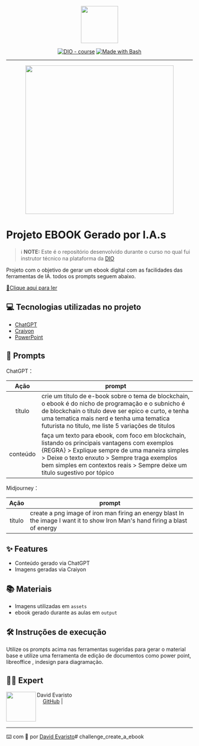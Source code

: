 <p align="center">
    <img width="100" src=".github/assets/banner.png">
</p>


<p align="center">
<a href="https://dio.me/"><img src="https://img.shields.io/badge/DIO-Course-28DA77?logo=youtube" alt="DIO - course"></a>
<a href="https://www.gnu.org/software/bash/" title="Go to Bash homepage"><img src="https://img.shields.io/badge/Prompt-Project-blue?logo=gnu-bash&amp;logoColor=white" alt="Made with Bash"></a></p>

-------


<p align="center">
<img 
    src="./assets/cover.png"
    width="400"  
/>
</p>

# Projeto EBOOK Gerado por I.A.s


 > ℹ️ **NOTE:** Este é o repositório desenvolvido durante o curso no qual fui instrutor técnico na plataforma da [DIO](https://dio.me)

Projeto com o objetivo de gerar um ebook digital com as facilidades das ferramentas de IA. todos os prompts
seguem abaixo.

<a href="https://github.com/david-evaristo/challenge_create_a_ebook" title="View PDF now"> 📕Clique aqui para ler</a>

## 💻 Tecnologias utilizadas no projeto

- [ChatGPT](https://chat.openai.com/) 
- [Craiyon](https://www.craiyon.com/)
- [PowerPoint](https://www.microsoft.com/en/microsoft-365/powerpoint)

## 🧠 Prompts


ChatGPT：

|   Ação   | prompt                                                                                                                                                                                                                                                                       |
| :------: |------------------------------------------------------------------------------------------------------------------------------------------------------------------------------------------------------------------------------------------------------------------------------|
|  título  | crie um titulo de e-book sobre o tema de blockchain, o ebook é do nicho de programação e o subnicho é de blockchain o titulo deve ser epico e curto, e tenha uma tematica mais nerd e tenha uma tematica futurista no titulo, me liste 5 variações de titulos                |
| conteúdo | faça um texto para ebook, com foco em blockchain, listando os principais vantagens com exemplos {REGRA} > Explique sempre de uma maneira simples > Deixe o texto enxuto > Sempre traga exemplos bem simples em contextos reais > Sempre deixe um titulo sugestivo por tópico |


Midjourney：

|  Ação  | prompt                                                                                                                        |
| :----: |-------------------------------------------------------------------------------------------------------------------------------|
| título | create a png image of iron man firing an energy blast In the image I want it to show Iron Man's hand firing a blast of energy |

## ✨ Features

- Conteúdo gerado via ChatGPT
- Imagens geradas via Craiyon

## 📚 Materiais

- Imagens utilizadas em `assets`
- ebook gerado durante as aulas em `output`

## 🛠️ Instruções de execução

Utilize os prompts acima nas ferramentas sugeridas para gerar o material base e utilize uma ferramenta de edição de documentos como power point, libreoffice , indesign para diagramação.

## 👨‍💻 Expert

<p>
    <img 
      align=left 
      margin=10 
      width=80 
      src="https://avatars.githubusercontent.com/u/111706212?v=4"
    />
    <p>David Evaristo<br>
    &nbsp&nbsp&nbsp
    <a href="https://github.com/david-evaristo">
    GitHub</a>&nbsp;|&nbsp;
</p>
<br/><br/>
<p>

---

⌨️ com 💜 por [David Evaristo](https://github.com/david-evaristo)# challenge_create_a_ebook
